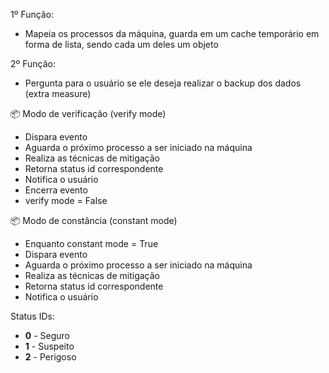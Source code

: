1º Função:

- Mapeia os processos da máquina, guarda em um cache temporário em forma de lista, sendo cada um deles um objeto

2º Função:

- Pergunta para o usuário se ele deseja realizar o backup dos dados (extra measure)

📦 Modo de verificação (verify mode)

- Dispara evento
- Aguarda o próximo processo a ser iniciado na máquina
- Realiza as técnicas de mitigação
- Retorna status id correspondente
- Notifica o usuário
- Encerra evento
- verify mode = False

📦 Modo de constância (constant mode)

- Enquanto constant mode = True
- Dispara evento
- Aguarda o próximo processo a ser iniciado na máquina
- Realiza as técnicas de mitigação
- Retorna status id correspondente
- Notifica o usuário

Status IDs:

- **0** - Seguro
- **1** - Suspeito
- **2** - Perigoso
